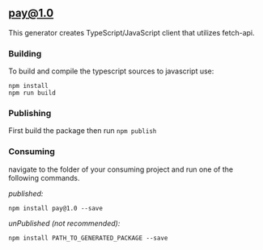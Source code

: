 ## pay@1.0

This generator creates TypeScript/JavaScript client that utilizes fetch-api. 

### Building

To build and compile the typescript sources to javascript use:
```
npm install
npm run build
```

### Publishing

First build the package then run ```npm publish```

### Consuming

navigate to the folder of your consuming project and run one of the following commands.

_published:_

```
npm install pay@1.0 --save
```

_unPublished (not recommended):_

```
npm install PATH_TO_GENERATED_PACKAGE --save
